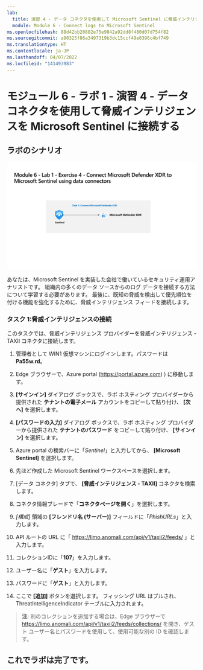 ```yaml
---
lab:
  title: 演習 4 ‐ データ コネクタを使用して Microsoft Sentinel に脅威インテリジェンスを接続する
  module: Module 6 - Connect logs to Microsoft Sentinel
ms.openlocfilehash: 88d42bb20882e75e9842a92dd8f480d07d754f82
ms.sourcegitcommit: a90325f86a3497319b3dc15ccf49e0396c4bf749
ms.translationtype: HT
ms.contentlocale: ja-JP
ms.lasthandoff: 04/07/2022
ms.locfileid: "141493983"
---
```

# <a name="module-6---lab-1---exercise-4---connect-threat-intelligence-to-microsoft-sentinel-using-data-connectors"></a>モジュール 6 - ラボ 1 - 演習 4 - データ コネクタを使用して脅威インテリジェンスを Microsoft Sentinel に接続する

## <a name="lab-scenario"></a>ラボのシナリオ

![ラボの概要。](../Media/SC-200-Lab_Diagrams_Mod6_L1_Ex4.png)

あなたは、Microsoft Sentinel を実装した会社で働いているセキュリティ運用アナリストです。 組織内の多くのデータ ソースからのログ データを接続する方法について学習する必要があります。 最後に、既知の脅威を検出して優先順位を付ける機能を強化するために、脅威インテリジェンス フィードを接続します。


### <a name="task-1-connect-threat-intelligence"></a>タスク 1:脅威インテリジェンスの接続

このタスクでは、脅威インテリジェンス プロバイダーを脅威インテリジェンス - TAXII コネクタに接続します。

1. 管理者として WIN1 仮想マシンにログインします。パスワードは **Pa55w.rd**。  

1. Edge ブラウザーで、Azure portal (https://portal.azure.com) ) に移動します。

1. **[サインイン]** ダイアログ ボックスで、ラボ ホスティング プロバイダーから提供された **テナントの電子メール** アカウントをコピーして貼り付け、 **[次へ]** を選択します。

1. **[パスワードの入力]** ダイアログ ボックスで、ラボ ホスティング プロバイダーから提供された **テナントのパスワード** をコピーして貼り付け、 **[サインイン]** を選択します。

1. Azure portal の検索バーに「*Sentinel*」と入力してから、 **[Microsoft Sentinel]** を選択します。

1. 先ほど作成した Microsoft Sentinel ワークスペースを選択します。

1. [データ コネクタ] タブで、 **[脅威インテリジェンス - TAXII]** コネクタを検索します。

1. コネクタ情報ブレードで「**コネクタページを開く**」を選択します。

1. *[構成]* 領域の **[フレンドリ名 (サーバー)]** フィールドに「*PhishURLs*」と入力します。

1. API ルートの URL に「 https://limo.anomali.com/api/v1/taxii2/feeds/ 」と入力します。

1. コレクションIDに「**107**」を入力します。

1. ユーザー名に「**ゲスト**」を入力します。

1. パスワードに「**ゲスト**」と入力します。

1. ここで **[追加]** ボタンを選択します。  フィッシング URL はプルされ、ThreatIntelligenceIndicator テーブルに入力されます。

>**注:**  別のコレクションを追加する場合は、Edge ブラウザーで https://limo.anomali.com/api/v1/taxii2/feeds/collections/ を開き、ゲスト ユーザー名とパスワードを使用して、使用可能な別の ID を確認します。

## <a name="you-have-completed-the-lab"></a>これでラボは完了です。
